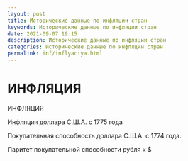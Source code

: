 ```yaml
---
layout: post
title: Исторические данные по инфляции стран 
keywords: Исторические данные по инфляции стран
date: 2021-09-07 19:15
description: Исторические данные по инфляции стран
categories: Исторические данные по инфляции стран
permalink: inf/inflyaciya.html
---
```


# ИНФЛЯЦИЯ



ИНФЛЯЦИЯ


Инфляция доллара С.Ш.А. с 1775 года


Покупательная способность доллара С.Ш.А. с 1774 года.


Паритет покупательной способности рубля к $



			

